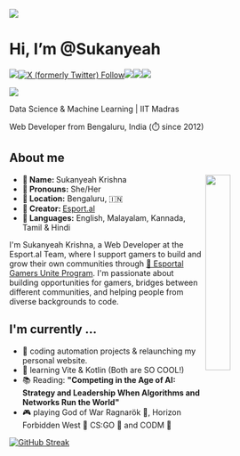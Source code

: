 ![](https://d15a02u2vz5xwk.cloudfront.net/dK0qQjq8nQz7fWmL/logos/sukanyeah_fly.svg)
<h1>Hi, I’m @Sukanyeah</h1>
<a href="https://www.linkedin.com/in/Sukanyeah"><img src="https://img.shields.io/badge/LinkedIn_%20-%230077b5.svg?&style=for-the-badge&logo=LinkedIn&logoColor=white"></a><a href="https://x.com/Sukanyeah"><img alt="X (formerly Twitter) Follow" src="https://img.shields.io/badge/X_%20-%23555555.svg?style=for-the-badge"></a><a href="https://www.facebook.com/Sukanyeah"><img src="https://img.shields.io/badge/facebook_%20-%234267B2.svg?&style=for-the-badge&logo=Facebook&logoColor=white"></a><a href="https://www.sukanyeah.com/"><img src="https://img.shields.io/badge/sukanyeah.com_%20-%23ff69b4.svg?&style=for-the-badge&logo=Google-Chrome&logoColor=white"></a><a href="https://www.instagram.com/Sukanyeah.Krishna"><img src="https://img.shields.io/badge/instagram_%20-%238a3ab9.svg?&style=for-the-badge&logo=Instagram&logoColor=white"></a>

![](https://www.sukanyeah.com/git)

<p>Data Science & Machine Learning | IIT Madras</p>
<p>Web Developer from Bengaluru, India (⏱️ since 2012)</p>

<h2>About me </h2>

<div >
  <img src="https://avatars.githubusercontent.com/u/21282402?s=460&u=9bba828da93873603a83982a5c1f27218fd3e276&v=4" align="right" width="30%" class="avatar circle">

<ul>
  <li><b>👧 Name: </b> Sukanyeah Krishna</li>
  <li><b>🌈 Pronouns:</b>  She/Her</li>
  <li><b>🧭 Location:</b> Bengaluru, 🇮🇳</li>
  <li><b>💼 Creator: </b><a href="https://esportal.com/">Esport.al</a></li>
  <li><b>📣 Languages:</b> English, Malayalam, Kannada, Tamil & Hindi</li>
</ul>

<p>I'm Sukanyeah Krishna, a Web Developer at the Esport.al Team, 
  where I support gamers to build and grow their own communities through <a href="https://esport.al/unite">🚩 Esportal Gamers Unite Program</a>. I'm passionate about building opportunities for gamers, bridges
   between different communities, and helping people from diverse backgrounds to code.
</p>

</div>

<h2> I'm currently ...</h2>

- 🔭 coding automation projects & relaunching my personal website.
- 🌱 learning Vite & Kotlin (Both are SO COOL!)
- 📚 Reading: **"Competing in the Age of AI: Strategy and Leadership When Algorithms and Networks Run the World"**
- 🎮 playing God of War Ragnarök 🔫, Horizon Forbidden West 🤖 CS:GO 🔫 and CODM 🧟

[![GitHub Streak](https://streak-stats.demolab.com?user=Sukanyeah&theme=transparent&hide_border=true&date_format=M%20j%5B%2C%20Y%5D&ring=EB29AF&fire=EB5454&currStreakNum=EB3977&sideNums=EB3977&sideLabels=EB29AF&dates=EB29AF&currStreakLabel=EB29AF&excludeDaysLabel=EB5454&stroke=EB29AF)](https://www.sukanyeah.com/)
